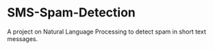 # SMS-Spam-Detection
A project on Natural Language Processing to detect spam in short text messages.
